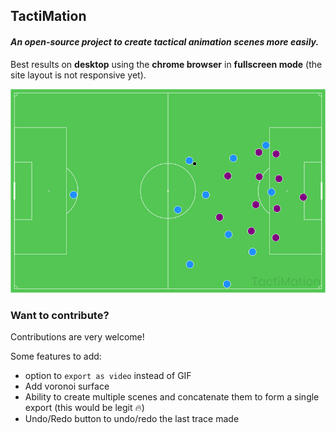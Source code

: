 ## TactiMation
#### *An open-source project to create tactical animation scenes more easily.*

Best results on **desktop** using the **chrome browser** in **fullscreen mode** (the site layout is not responsive yet).

![Random Scene](./random-scene.gif)

### Want to contribute?

Contributions are very welcome! 

Some features to add: 
* option to `export as video` instead of GIF
* Add voronoi surface
* Ability to create multiple scenes and concatenate them to form a single export (this would be legit :fire:)
* Undo/Redo button to undo/redo the last trace made
 